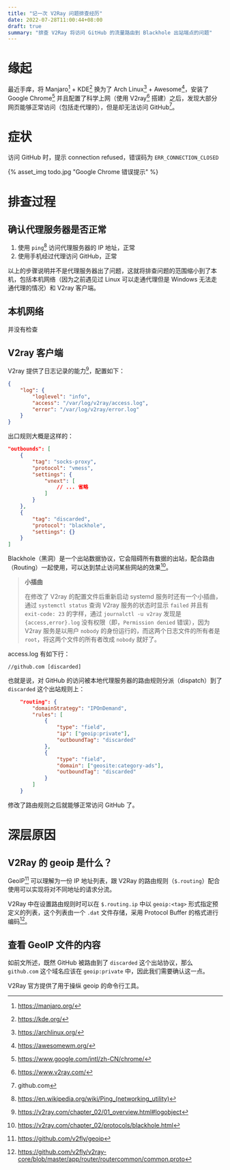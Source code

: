 ```yaml
---
title: "记一次 V2Ray 问题排查经历"
date: 2022-07-28T11:00:44+08:00
draft: true
summary: "排查 V2Ray 将访问 GitHub 的流量路由到 Blackhole 出站端点的问题"
---
```


# 缘起

最近手痒，将 Manjaro[^manjaro] + KDE[^kde] 换为了 Arch Linux[^arch-linux] + Awesome[^awesome-wm]，安装了 Google Chrome[^google-chrome] 并且配置了科学上网（使用 V2ray[^v2ray] 搭建）之后，发现大部分网页能够正常访问（包括走代理的），但是却无法访问 GitHub[^github]。

# 症状

访问 GitHub 时，提示 connection refused，错误码为 `ERR_CONNECTION_CLOSED`

{% asset_img todo.jpg "Google Chrome 错误提示" %}

# 排查过程

## 确认代理服务器是否正常

1. 使用 `ping`[^ping] 访问代理服务器的 IP 地址，正常
2. 使用手机经过代理访问 GitHub，正常

以上的步骤说明并不是代理服务器出了问题，这就将排查问题的范围缩小到了本机，包括本机网络（因为之前遇见过 Linux 可以走通代理但是 Windows 无法走通代理的情况）和 V2ray 客户端。

## 本机网络

并没有检查

## V2ray 客户端

V2ray 提供了日志记录的能力[^v2ray-logging-config]，配置如下：

```json
{
    "log": {
        "loglevel": "info",
        "access": "/var/log/v2ray/access.log",
        "error": "/var/log/v2ray/error.log"
    }
}
```

出口规则大概是这样的：

```json
"outbounds": [
    {
        "tag": "socks-proxy",
        "protocol": "vmess",
        "settings": {
            "vnext": [
                // ... 省略
            ]
        }
    },
    {
        "tag": "discarded",
        "protocol": "blackhole",
        "settings": {}
    }
]
```

Blackhole（黑洞）是一个出站数据协议，它会阻碍所有数据的出站，配合路由（Routing）一起使用，可以达到禁止访问某些网站的效果[^v2ray-protocol-blackhole]。

> **小插曲**
> 
> 在修改了 V2ray 的配置文件后重新启动 systemd 服务时还有一个小插曲，通过 `systemctl status` 查询 V2ray 服务的状态时显示 `failed` 并且有 `exit-code: 23` 的字样，通过 `journalctl -u v2ray` 发现是 `{access,error}.log` 没有权限（即，`Permission denied` 错误），因为 V2ray 服务是以用户 `nobody` 的身份运行的，而这两个日志文件的所有者是 `root`，将这两个文件的所有者改成 `nobody` 就好了。

access.log 有如下行：

```plaintext
//github.com [discarded]
```

也就是说，对 GitHub 的访问被本地代理服务器的路由规则分派（dispatch）到了 `discarded` 这个出站规则上：

<a id="v2ray-routing-config" />

```json
    "routing": {
        "domainStrategy": "IPOnDemand",
        "rules": [
            {
                "type": "field",
                "ip": ["geoip:private"],
                "outboundTag": "discarded"
            },
            {
                "type": "field",
                "domain": ["geosite:category-ads"],
                "outboundTag": "discarded"
            }
        ]
    }
```

修改了路由规则之后就能够正常访问 GitHub 了。

# 深层原因

## V2Ray 的 geoip 是什么？

GeoIP[^v2ray-geoip] 可以理解为一份 IP 地址列表，跟 V2Ray 的路由规则（`$.routing`）配合使用可以实现将对不同地址的请求分流。

V2Ray 中在设置路由规则时可以在 `$.routing.ip` 中以 `geoip:<tag>` 形式指定预定义的列表，这个列表由一个 `.dat` 文件存储，采用 Protocol Buffer 的格式进行编码[^v2ray-geoip-encoding]。

## 查看 GeoIP 文件的内容

如<a name="v2ray-routing-config">前文</a>所述，既然 GitHub 被路由到了 `discarded` 这个出站协议，那么 `github.com` 这个域名应该在 `geoip:private` 中，因此我们需要确认这一点。

V2Ray 官方提供了用于操纵 geoip 的命令行工具。

[^manjaro]: https://manjaro.org/

[^kde]: https://kde.org/

[^arch-linux]: https://archlinux.org/

[^awesome-wm]: https://awesomewm.org/

[^google-chrome]: https://www.google.com/intl/zh-CN/chrome/

[^v2ray]: https://www.v2ray.com/

[^github]: github.com

[^ping]: https://en.wikipedia.org/wiki/Ping_(networking_utility)

[^v2ray-logging-config]: https://v2ray.com/chapter_02/01_overview.html#logobject

[^v2ray-protocol-blackhole]: https://v2ray.com/chapter_02/protocols/blackhole.html

[^v2ray-geoip]: https://github.com/v2fly/geoip

[^v2ray-geoip-encoding]: https://github.com/v2fly/v2ray-core/blob/master/app/router/routercommon/common.proto